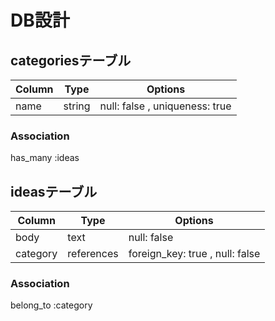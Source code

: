 # DB設計

## categoriesテーブル

| Column             | Type   | Options      |
| ------------------ | ------ | -----------  |
| name           | string | null: false , uniqueness: true |


### Association

has_many :ideas

## ideasテーブル

| Column              | Type       | Options     |
| ------------------- | ---------- | ----------- |
| body                | text       | null: false |
| category            | references | foreign_key: true , null: false |

### Association

belong_to :category

